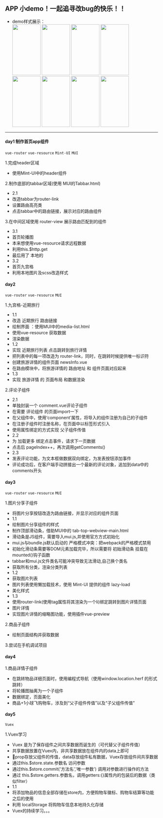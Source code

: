 ## APP 小demo！一起追寻改bug的快乐！！
+ demo样式展示：<br>
<img height=167px width=93px src="https://github.com/NorthwesternDirector/vue-project/blob/master/src/images/captures/%E5%B1%8F%E5%B9%95%E5%BF%AB%E7%85%A7%202019-08-31%20%E4%B8%8B%E5%8D%8810.22.15.png">&nbsp;<img height=167px width=93px src="https://github.com/NorthwesternDirector/vue-project/blob/master/src/images/captures/%E5%B1%8F%E5%B9%95%E5%BF%AB%E7%85%A7%202019-08-31%20%E4%B8%8B%E5%8D%8810.23.28.png">&nbsp;<img height=167px width=93px src="https://github.com/NorthwesternDirector/vue-project/blob/master/src/images/captures/%E5%B1%8F%E5%B9%95%E5%BF%AB%E7%85%A7%202019-08-31%20%E4%B8%8B%E5%8D%8810.23.37.png">&nbsp;<img height=167px width=93px src="https://github.com/NorthwesternDirector/vue-project/blob/master/src/images/captures/%E5%B1%8F%E5%B9%95%E5%BF%AB%E7%85%A7%202019-08-31%20%E4%B8%8B%E5%8D%8810.24.28.png">&nbsp;<img height=167px width=93px src="https://github.com/NorthwesternDirector/vue-project/blob/master/src/images/captures/%E5%B1%8F%E5%B9%95%E5%BF%AB%E7%85%A7%202019-08-31%20%E4%B8%8B%E5%8D%8810.35.53.png">&nbsp;<img height=167px width=93px src="https://github.com/NorthwesternDirector/vue-project/blob/master/src/images/captures/%E5%B1%8F%E5%B9%95%E5%BF%AB%E7%85%A7%202019-08-31%20%E4%B8%8B%E5%8D%8810.25.09.png">&nbsp;<img height=167px width=93px src="https://github.com/NorthwesternDirector/vue-project/blob/master/src/images/captures/%E5%B1%8F%E5%B9%95%E5%BF%AB%E7%85%A7%202019-08-31%20%E4%B8%8B%E5%8D%8810.25.18.png">&nbsp;<img height=167px width=93px src="https://github.com/NorthwesternDirector/vue-project/blob/master/src/images/captures/%E5%B1%8F%E5%B9%95%E5%BF%AB%E7%85%A7%202019-08-31%20%E4%B8%8B%E5%8D%8810.25.36.png">

---

#### day1 制作首页app组件
`vue-router` `vue-resource` `Mint-UI` `MUI`

1.完成header区域
+ 使用Mint-UI中的header组件

2.制作底部的tabbar区域(使用 MUI的Tabbar.html)
+ 2.1
+ 改造tabbar为router-link
+ 设置路由高亮类
+ 点击tabbar中的路由链接，展示对应的路由组件

3.在中间区域使用 router-view 展示路由匹配到的组件
+ 3.1
+ 首页轮播图
+ 本来想使用vue-resource请求远程数据
+ 利用this.$http.get 
+ 最后用了 本地的
+ 3.2
+ 首页九宫格
+ 利用本地图片及scss改造样式

#### day2 
`vue-router` `vue-resource` `MUI`

1.九宫格-近期旅行
+ 1.1
+ 改造 近期旅行 路由链接
+ 绘制界面 ：使用MUI中的media-list.html
+ 使用vue-resource 获取数据
+ 渲染数据
+ 1.2
+ 实现 近期旅行列表 点击跳转到旅行详情
+ 把列表中的每一项改造为 router-link，同时，在跳转时候提供唯一标识符
+ 创建旅游详情的组件页面 newsInfo.vue
+ 在路由模块中，将旅游详情的 路由地址 和 组件页面对应起来
+ 1.3 
+ 实现 旅游详情 的 页面布局 和数据渲染

2.评论子组件
+ 2.1
+ 单独封装一个 comment.vue评论子组件
+ 在需要 评论组件 的页面import一下
+ 在父组件中，使用‘component’属性，将导入的组件注册为自己的子组件
+ 在注册子组件时注册名称，在页面中以标签形式引入
+ 使用属性绑定的方式实现 父子组件传值
+ 2.2
+ 为 加载更多 绑定点击事件，请求下一页数据
+ 点击后 pageIndex++，再次调用getComments()
+ 2.3
+ 发表评论功能，为文本框做数据双向绑定，为发表按钮添加事件
+ 评论成功后，在客户端手动拼接出一个最新的评论对象，追加到data中的comments开头

#### day3
`vue-router` `vue-resource` `MUI`

1.图片分享子组件
+ 将图片分享按钮改造为路由链接，并显示对应的组件页面
+ 1.1
+ 绘制图片分享组件的样式
+ 制作顶部滑动条，借助MUI中的 tab-top-webview-main.html
+ 滑动条是JS组件，需要导入mui.js,并使用官方方式初始化
+ mui.js与bundle.js默认启动的 严格模式冲突：把webpack的严格模式禁用
+ 初始化滑动条需要等DOM元素加载完毕，所以需要将 初始滑动条 挂载在mounted()钩子函数
+ tabbar和mui.js文件类名可能冲突导致无法滑动,自己换个类名
+ 获取所有分类，渲染分类列表
+ 1.2
+ 获取图片列表
+ 图片列表使用懒加载技术，使用 Mint-UI 提供的组件 lazy-load
+ 美化样式
+ 1.3
+ 使用router-link(使用tag属性将其渲染为一个li)绑定跳转到图片详情页面
+ 图片详情
+ 实现图片详情的缩略图功能，使用插件vue-preview

2.商品子组件
+ 绘制页面结构并获取数据

3.尝试在手机调试项目

#### day4

1.商品详情子组件
+ 在跳转物品详细页面时，使用编程式导航（使用window.location.herf 的形式跳转）
+ 将轮播图抽离为一个子组件
+ 数据绑定，页面美化
+ 商品+1小球飞购物车，涉及到“父子组件传值”以及“子父组件传值”

#### day5
`Vuex` 

1.Vuex学习
+ Vuex 是为了保存组件之间共享数据而诞生的（可代替父子组件传值）
+ 共享数据放置在Vuex内，非共享数据放在组件内的data上即可
+ 🌟prop存放父组件的传值，data存放组件私有数据，Vuex存放组件间共享数据
+ 通过this.$store.state.参数名 访问参数
+ 通过this.$store.commit('方法名','唯一参数') 调用对参数进行操作的方法
+ 通过 this.$store.getters.参数名，调用getters:{}属性内的包装后的数据（类似filter）
+ 1.1 
+ 将添加物品的信息全部存储在store内，方便购物车徽标、购物车结算等功能之后的使用
+ 利用 localStorage 将购物车信息本地持久化存储
+ Vuex的持续学习。。。



